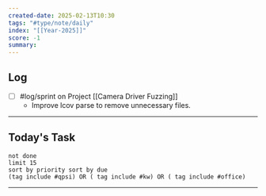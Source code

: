 ```yaml
---
created-date: 2025-02-13T10:30
tags: "#type/note/daily"
index: "[[Year-2025]]"
score: -1
summary:
---
```


## Log
- [ ] #log/sprint on Project [[Camera Driver Fuzzing]]
	- Improve lcov parse to remove unnecessary files.

---

## Today's Task

```tasks
not done
limit 15
sort by priority sort by due
(tag include #qpsi) OR ( tag include #kw) OR ( tag include #office)
```
---
 